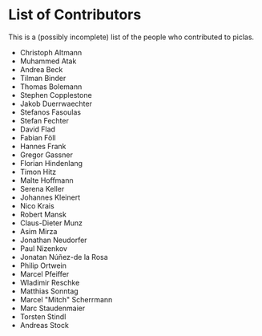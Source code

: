 # List of Contributors

This is a (possibly incomplete) list of the people who contributed to piclas.

* Christoph Altmann
* Muhammed Atak
* Andrea Beck
* Tilman Binder
* Thomas Bolemann
* Stephen Copplestone
* Jakob Duerrwaechter
* Stefanos Fasoulas
* Stefan Fechter
* David Flad
* Fabian Föll
* Hannes Frank
* Gregor Gassner
* Florian Hindenlang
* Timon Hitz
* Malte Hoffmann
* Serena Keller
* Johannes Kleinert
* Nico Krais
* Robert Mansk
* Claus-Dieter Munz
* Asim Mirza
* Jonathan Neudorfer
* Paul Nizenkov
* Jonatan Núñez-de la Rosa
* Philip Ortwein
* Marcel Pfeiffer
* Wladimir Reschke
* Matthias Sonntag
* Marcel "Mitch" Scherrmann
* Marc Staudenmaier
* Torsten Stindl
* Andreas Stock
